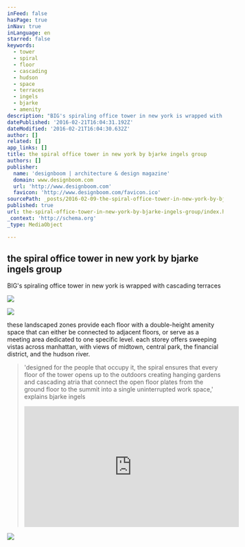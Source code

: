 ```yaml
---
inFeed: false
hasPage: true
inNav: true
inLanguage: en
starred: false
keywords:
  - tower
  - spiral
  - floor
  - cascading
  - hudson
  - space
  - terraces
  - ingels
  - bjarke
  - amenity
description: "BIG's spiraling office tower in new york is wrapped with cascading terraces "
datePublished: '2016-02-21T16:04:31.192Z'
dateModified: '2016-02-21T16:04:30.632Z'
author: []
related: []
app_links: []
title: the spiral office tower in new york by bjarke ingels group
authors: []
publisher:
  name: 'designboom | architecture & design magazine'
  domain: www.designboom.com
  url: 'http://www.designboom.com'
  favicon: 'http://www.designboom.com/favicon.ico'
sourcePath: _posts/2016-02-09-the-spiral-office-tower-in-new-york-by-bjarke-ingels-group.md
published: true
url: the-spiral-office-tower-in-new-york-by-bjarke-ingels-group/index.html
_context: 'http://schema.org'
_type: MediaObject

---
```

<article style=""><h1>the spiral office tower in new york by bjarke ingels group</h1><p>BIG's spiraling office tower in new york is wrapped with cascading terraces </p><img src="https://s3-us-west-2.amazonaws.com/the-grid-img/p/e16403d87d67ebb0e5e695b11c56b42dec692403.jpg" /></article>

![](https://the-grid-user-content.s3-us-west-2.amazonaws.com/a199c787-98d9-4a48-99b8-efc9dea73c51.jpg)

these landscaped zones provide each floor with a double-height amenity space that can either be connected to adjacent floors, or serve as a meeting area dedicated to one specific level. each storey offers sweeping vistas across manhattan, with views of midtown, central park, the financial district, and the hudson river.

> 'designed for the people that occupy it, the spiral ensures that every floor of the tower opens up to the outdoors creating hanging gardens and cascading atria that connect the open floor plates from the ground floor to the summit into a single uninterrupted work space,' explains bjarke ingels
> 
> <iframe src="https://player.vimeo.com/video/154618590?title=0&amp;byline=0&amp;portrait=0" width="500" height="281" frameborder="0" webkitallowfullscreen="" mozallowfullscreen="" allowfullscreen="" style=""></iframe>
> 
> 

![](https://the-grid-user-content.s3-us-west-2.amazonaws.com/c8ddfd9c-ba5d-4f7b-b43e-a2c76288e2b5.jpg)